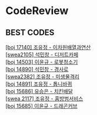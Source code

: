 # CodeReview

## BEST CODES

[[boj 17140] 조유정 - 이차원배열과연산](./0907_17140_이차원배열과연산/이차원_조유정.c)  
[[swea2105] 석민창 - 디저트카페](./0921_2105_디저트카페/seokminchang_swea_2015.c)  
[[boj 14503] 이윤규 - 로봇청소기](./0922_14503_로봇청소기/luniro_boj14503.c)  
[[boj 14890] 석민창 - 경사로](./0928_14890_경사로/seokminchang_14890_경사로.c)  
[[swea2382] 조유정 - 미생물격리](./0928_2382_미생물격리/yujeong_2382_미생물격리.c)  
[[boj 14891] 조유정 - 톱니바퀴](./0929_14891_톱니바퀴/yujeong_14891_톱니바퀴.c)  
[[boj 15686] 유승은 - 치킨배달](./1006_15686_치킨배달/sngn_15686_치킨배달.c)  
[[swea 2117] 조유정 - 홈방범서비스](./1005_2117_홈방범서비스/yujeong_2117_홈방범서비스.c)  
[[boj 15685] 이윤규 - 드래곤커브](./1005_15685_드래곤커브/luniro_15685_드래곤커브.c)

